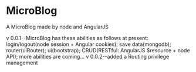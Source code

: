 # MicroBlog
A MicroBlog made by node and AngularJS 

v 0.0.1--MicroBlog has these abilities as follows at present:
         login/logout(node session + Angular cookies);
         save data(mongodb);
         router(uiRouter);
         ui(bootstrap);
         CRUD(RESTful: AngularJS $resource + node API);
         more abilities are coming...
v 0.0.2--added a Routing privilege management
